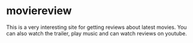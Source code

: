 # moviereview
This is a very interesting site for getting reviews about latest movies.
You can also watch the trailer, play music and can watch reviews on youtube.
